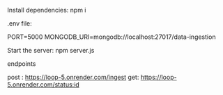 
Install dependencies:
  npm i

.env file:

PORT=5000
MONGODB_URI=mongodb://localhost:27017/data-ingestion


Start the server:
npm server.js

endpoints

post : https://loop-5.onrender.com/ingest
get: https://loop-5.onrender.com/status:id

